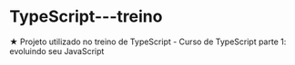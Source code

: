 # TypeScript---treino
★ Projeto utilizado no treino de TypeScript - Curso de
TypeScript parte 1: evoluindo seu JavaScript
